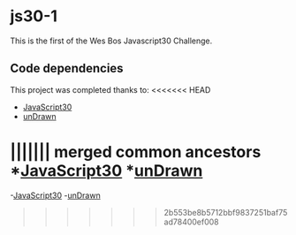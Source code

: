# js30-1

This is the first of the Wes Bos Javascript30 Challenge.

## Code dependencies

This project was completed thanks to:
<<<<<<< HEAD
- [JavaScript30][1]
- [unDrawn][2]

[1]: https://javascript30.com/
[2]: https://undraw.co/
||||||| merged common ancestors
*[JavaScript30](https://javascript30.com/)
*[unDrawn](https://undraw.co/)
=======
-[JavaScript30](https://javascript30.com/)
-[unDrawn](https://undraw.co/)
>>>>>>> 2b553be8b5712bbf9837251baf75ad78400ef008
